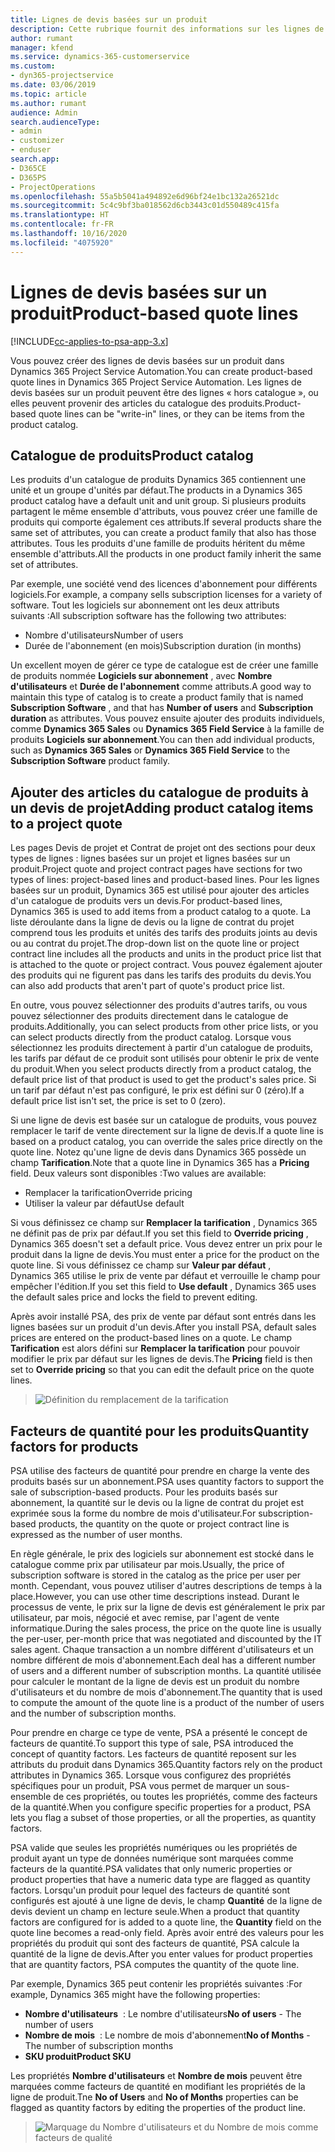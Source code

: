 ```yaml
---
title: Lignes de devis basées sur un produit
description: Cette rubrique fournit des informations sur les lignes de devis basées sur un produit.
author: rumant
manager: kfend
ms.service: dynamics-365-customerservice
ms.custom:
- dyn365-projectservice
ms.date: 03/06/2019
ms.topic: article
ms.author: rumant
audience: Admin
search.audienceType:
- admin
- customizer
- enduser
search.app:
- D365CE
- D365PS
- ProjectOperations
ms.openlocfilehash: 55a5b5041a494892e6d96bf24e1bc132a26521dc
ms.sourcegitcommit: 5c4c9bf3ba018562d6cb3443c01d550489c415fa
ms.translationtype: HT
ms.contentlocale: fr-FR
ms.lasthandoff: 10/16/2020
ms.locfileid: "4075920"
---
```

# <a name="product-based-quote-lines"></a><span data-ttu-id="f4df8-103">Lignes de devis basées sur un produit</span><span class="sxs-lookup"><span data-stu-id="f4df8-103">Product-based quote lines</span></span>

[!INCLUDE[cc-applies-to-psa-app-3.x](../includes/cc-applies-to-psa-app-3x.md)]


<span data-ttu-id="f4df8-104">Vous pouvez créer des lignes de devis basées sur un produit dans Dynamics 365 Project Service Automation.</span><span class="sxs-lookup"><span data-stu-id="f4df8-104">You can create product-based quote lines in Dynamics 365 Project Service Automation.</span></span> <span data-ttu-id="f4df8-105">Les lignes de devis basées sur un produit peuvent être des lignes « hors catalogue », ou elles peuvent provenir des articles du catalogue des produits.</span><span class="sxs-lookup"><span data-stu-id="f4df8-105">Product-based quote lines can be "write-in" lines, or they can be items from the product catalog.</span></span>

## <a name="product-catalog"></a><span data-ttu-id="f4df8-106">Catalogue de produits</span><span class="sxs-lookup"><span data-stu-id="f4df8-106">Product catalog</span></span>

<span data-ttu-id="f4df8-107">Les produits d'un catalogue de produits Dynamics 365 contiennent une unité et un groupe d'unités par défaut.</span><span class="sxs-lookup"><span data-stu-id="f4df8-107">The products in a Dynamics 365 product catalog have a default unit and unit group.</span></span> <span data-ttu-id="f4df8-108">Si plusieurs produits partagent le même ensemble d'attributs, vous pouvez créer une famille de produits qui comporte également ces attributs.</span><span class="sxs-lookup"><span data-stu-id="f4df8-108">If several products share the same set of attributes, you can create a product family that also has those attributes.</span></span> <span data-ttu-id="f4df8-109">Tous les produits d'une famille de produits héritent du même ensemble d'attributs.</span><span class="sxs-lookup"><span data-stu-id="f4df8-109">All the products in one product family inherit the same set of attributes.</span></span>

<span data-ttu-id="f4df8-110">Par exemple, une société vend des licences d'abonnement pour différents logiciels.</span><span class="sxs-lookup"><span data-stu-id="f4df8-110">For example, a company sells subscription licenses for a variety of software.</span></span> <span data-ttu-id="f4df8-111">Tout les logiciels sur abonnement ont les deux attributs suivants :</span><span class="sxs-lookup"><span data-stu-id="f4df8-111">All subscription software has the following two attributes:</span></span>

- <span data-ttu-id="f4df8-112">Nombre d'utilisateurs</span><span class="sxs-lookup"><span data-stu-id="f4df8-112">Number of users</span></span> 
- <span data-ttu-id="f4df8-113">Durée de l'abonnement (en mois)</span><span class="sxs-lookup"><span data-stu-id="f4df8-113">Subscription duration (in months)</span></span>

<span data-ttu-id="f4df8-114">Un excellent moyen de gérer ce type de catalogue est de créer une famille de produits nommée **Logiciels sur abonnement** , avec **Nombre d'utilisateurs** et **Durée de l'abonnement** comme attributs.</span><span class="sxs-lookup"><span data-stu-id="f4df8-114">A good way to maintain this type of catalog is to create a product family that is named **Subscription Software** , and that has **Number of users** and **Subscription duration** as attributes.</span></span> <span data-ttu-id="f4df8-115">Vous pouvez ensuite ajouter des produits individuels, comme **Dynamics 365 Sales** ou **Dynamics 365 Field Service** à la famille de produits **Logiciels sur abonnement**.</span><span class="sxs-lookup"><span data-stu-id="f4df8-115">You can then add individual products, such as **Dynamics 365 Sales** or **Dynamics 365 Field Service** to the **Subscription Software** product family.</span></span>

## <a name="adding-product-catalog-items-to-a-project-quote"></a><span data-ttu-id="f4df8-116">Ajouter des articles du catalogue de produits à un devis de projet</span><span class="sxs-lookup"><span data-stu-id="f4df8-116">Adding product catalog items to a project quote</span></span>

<span data-ttu-id="f4df8-117">Les pages Devis de projet et Contrat de projet ont des sections pour deux types de lignes : lignes basées sur un projet et lignes basées sur un produit.</span><span class="sxs-lookup"><span data-stu-id="f4df8-117">Project quote and project contract pages have sections for two types of lines: project-based lines and product-based lines.</span></span> <span data-ttu-id="f4df8-118">Pour les lignes basées sur un produit, Dynamics 365 est utilisé pour ajouter des articles d'un catalogue de produits vers un devis.</span><span class="sxs-lookup"><span data-stu-id="f4df8-118">For product-based lines, Dynamics 365 is used to add items from a product catalog to a quote.</span></span> <span data-ttu-id="f4df8-119">La liste déroulante dans la ligne de devis ou la ligne de contrat du projet comprend tous les produits et unités des tarifs des produits joints au devis ou au contrat du projet.</span><span class="sxs-lookup"><span data-stu-id="f4df8-119">The drop-down list on the quote line or project contract line includes all the products and units in the product price list that is attached to the quote or project contract.</span></span> <span data-ttu-id="f4df8-120">Vous pouvez également ajouter des produits qui ne figurent pas dans les tarifs des produits du devis.</span><span class="sxs-lookup"><span data-stu-id="f4df8-120">You can also add products that aren't part of quote's product price list.</span></span>

<span data-ttu-id="f4df8-121">En outre, vous pouvez sélectionner des produits d'autres tarifs, ou vous pouvez sélectionner des produits directement dans le catalogue de produits.</span><span class="sxs-lookup"><span data-stu-id="f4df8-121">Additionally, you can select products from other price lists, or you can select products directly from the product catalog.</span></span> <span data-ttu-id="f4df8-122">Lorsque vous sélectionnez les produits directement à partir d'un catalogue de produits, les tarifs par défaut de ce produit sont utilisés pour obtenir le prix de vente du produit.</span><span class="sxs-lookup"><span data-stu-id="f4df8-122">When you select products directly from a product catalog, the default price list of that product is used to get the product's sales price.</span></span> <span data-ttu-id="f4df8-123">Si un tarif par défaut n'est pas configuré, le prix est défini sur 0 (zéro).</span><span class="sxs-lookup"><span data-stu-id="f4df8-123">If a default price list isn't set, the price is set to 0 (zero).</span></span>

<span data-ttu-id="f4df8-124">Si une ligne de devis est basée sur un catalogue de produits, vous pouvez remplacer le tarif de vente directement sur la ligne de devis.</span><span class="sxs-lookup"><span data-stu-id="f4df8-124">If a quote line is based on a product catalog, you can override the sales price directly on the quote line.</span></span> <span data-ttu-id="f4df8-125">Notez qu'une ligne de devis dans Dynamics 365 possède un champ **Tarification**.</span><span class="sxs-lookup"><span data-stu-id="f4df8-125">Note that a quote line in Dynamics 365 has a **Pricing** field.</span></span> <span data-ttu-id="f4df8-126">Deux valeurs sont disponibles :</span><span class="sxs-lookup"><span data-stu-id="f4df8-126">Two values are available:</span></span>

- <span data-ttu-id="f4df8-127">Remplacer la tarification</span><span class="sxs-lookup"><span data-stu-id="f4df8-127">Override pricing</span></span>  
- <span data-ttu-id="f4df8-128">Utiliser la valeur par défaut</span><span class="sxs-lookup"><span data-stu-id="f4df8-128">Use default</span></span>

<span data-ttu-id="f4df8-129">Si vous définissez ce champ sur **Remplacer la tarification** , Dynamics 365 ne définit pas de prix par défaut.</span><span class="sxs-lookup"><span data-stu-id="f4df8-129">If you set this field to **Override pricing** , Dynamics 365 doesn't set a default price.</span></span> <span data-ttu-id="f4df8-130">Vous devez entrer un prix pour le produit dans la ligne de devis.</span><span class="sxs-lookup"><span data-stu-id="f4df8-130">You must enter a price for the product on the quote line.</span></span> <span data-ttu-id="f4df8-131">Si vous définissez ce champ sur **Valeur par défaut** , Dynamics 365 utilise le prix de vente par défaut et verrouille le champ pour empêcher l'édition.</span><span class="sxs-lookup"><span data-stu-id="f4df8-131">If you set this field to **Use default** , Dynamics 365 uses the default sales price and locks the field to prevent editing.</span></span>

<span data-ttu-id="f4df8-132">Après avoir installé PSA, des prix de vente par défaut sont entrés dans les lignes basées sur un produit d'un devis.</span><span class="sxs-lookup"><span data-stu-id="f4df8-132">After you install PSA, default sales prices are entered on the product-based lines on a quote.</span></span> <span data-ttu-id="f4df8-133">Le champ **Tarification** est alors défini sur **Remplacer la tarification** pour pouvoir modifier le prix par défaut sur les lignes de devis.</span><span class="sxs-lookup"><span data-stu-id="f4df8-133">The **Pricing** field is then set to **Override pricing** so that you can edit the default price on the quote lines.</span></span>

> ![Définition du remplacement de la tarification](media/basic-guide-10.png)
 
## <a name="quantity-factors-for-products"></a><span data-ttu-id="f4df8-135">Facteurs de quantité pour les produits</span><span class="sxs-lookup"><span data-stu-id="f4df8-135">Quantity factors for products</span></span>

<span data-ttu-id="f4df8-136">PSA utilise des facteurs de quantité pour prendre en charge la vente des produits basés sur un abonnement.</span><span class="sxs-lookup"><span data-stu-id="f4df8-136">PSA uses quantity factors to support the sale of subscription-based products.</span></span> <span data-ttu-id="f4df8-137">Pour les produits basés sur abonnement, la quantité sur le devis ou la ligne de contrat du projet est exprimée sous la forme du nombre de mois d'utilisateur.</span><span class="sxs-lookup"><span data-stu-id="f4df8-137">For subscription-based products, the quantity on the quote or project contract line is expressed as the number of user months.</span></span>

<span data-ttu-id="f4df8-138">En règle générale, le prix des logiciels sur abonnement est stocké dans le catalogue comme prix par utilisateur par mois.</span><span class="sxs-lookup"><span data-stu-id="f4df8-138">Usually, the price of subscription software is stored in the catalog as the price per user per month.</span></span> <span data-ttu-id="f4df8-139">Cependant, vous pouvez utiliser d'autres descriptions de temps à la place.</span><span class="sxs-lookup"><span data-stu-id="f4df8-139">However, you can use other time descriptions instead.</span></span> <span data-ttu-id="f4df8-140">Durant le processus de vente, le prix sur la ligne de devis est généralement le prix par utilisateur, par mois, négocié et avec remise, par l'agent de vente informatique.</span><span class="sxs-lookup"><span data-stu-id="f4df8-140">During the sales process, the price on the quote line is usually the per-user, per-month price that was negotiated and discounted by the IT sales agent.</span></span> <span data-ttu-id="f4df8-141">Chaque transaction a un nombre différent d'utilisateurs et un nombre différent de mois d'abonnement.</span><span class="sxs-lookup"><span data-stu-id="f4df8-141">Each deal has a different number of users and a different number of subscription months.</span></span> <span data-ttu-id="f4df8-142">La quantité utilisée pour calculer le montant de la ligne de devis est un produit du nombre d'utilisateurs et du nombre de mois d'abonnement.</span><span class="sxs-lookup"><span data-stu-id="f4df8-142">The quantity that is used to compute the amount of the quote line is a product of the number of users and the number of subscription months.</span></span>

<span data-ttu-id="f4df8-143">Pour prendre en charge ce type de vente, PSA a présenté le concept de facteurs de quantité.</span><span class="sxs-lookup"><span data-stu-id="f4df8-143">To support this type of sale, PSA introduced the concept of quantity factors.</span></span> <span data-ttu-id="f4df8-144">Les facteurs de quantité reposent sur les attributs du produit dans Dynamics 365.</span><span class="sxs-lookup"><span data-stu-id="f4df8-144">Quantity factors rely on the product attributes in Dynamics 365.</span></span> <span data-ttu-id="f4df8-145">Lorsque vous configurez des propriétés spécifiques pour un produit, PSA vous permet de marquer un sous-ensemble de ces propriétés, ou toutes les propriétés, comme des facteurs de la quantité.</span><span class="sxs-lookup"><span data-stu-id="f4df8-145">When you configure specific properties for a product, PSA lets you flag a subset of those properties, or all the properties, as quantity factors.</span></span>

<span data-ttu-id="f4df8-146">PSA valide que seules les propriétés numériques ou les propriétés de produit ayant un type de données numérique sont marquées comme facteurs de la quantité.</span><span class="sxs-lookup"><span data-stu-id="f4df8-146">PSA validates that only numeric properties or product properties that have a numeric data type are flagged as quantity factors.</span></span> <span data-ttu-id="f4df8-147">Lorsqu'un produit pour lequel des facteurs de quantité sont configurés est ajouté à une ligne de devis, le champ **Quantité** de la ligne de devis devient un champ en lecture seule.</span><span class="sxs-lookup"><span data-stu-id="f4df8-147">When a product that quantity factors are configured for is added to a quote line, the **Quantity** field on the quote line becomes a read-only field.</span></span> <span data-ttu-id="f4df8-148">Après avoir entré des valeurs pour les propriétés du produit qui sont des facteurs de quantité, PSA calcule la quantité de la ligne de devis.</span><span class="sxs-lookup"><span data-stu-id="f4df8-148">After you enter values for product properties that are quantity factors, PSA computes the quantity of the quote line.</span></span>

<span data-ttu-id="f4df8-149">Par exemple, Dynamics 365 peut contenir les propriétés suivantes :</span><span class="sxs-lookup"><span data-stu-id="f4df8-149">For example, Dynamics 365 might have the following properties:</span></span> 

- <span data-ttu-id="f4df8-150">**Nombre d'utilisateurs**  : Le nombre d'utilisateurs</span><span class="sxs-lookup"><span data-stu-id="f4df8-150">**No of users** - The number of users</span></span> 
- <span data-ttu-id="f4df8-151">**Nombre de mois**  : Le nombre de mois d'abonnement</span><span class="sxs-lookup"><span data-stu-id="f4df8-151">**No of Months** - The number of subscription months</span></span>
- <span data-ttu-id="f4df8-152">**SKU produit**</span><span class="sxs-lookup"><span data-stu-id="f4df8-152">**Product SKU**</span></span> 

<span data-ttu-id="f4df8-153">Les propriétés **Nombre d'utilisateurs** et **Nombre de mois** peuvent être marquées comme facteurs de quantité en modifiant les propriétés de la ligne de produit.</span><span class="sxs-lookup"><span data-stu-id="f4df8-153">Tne **No of Users** and **No of Months** properties can be flagged as quantity factors by editing the properties of the product line.</span></span> 

> ![Marquage du Nombre d'utilisateurs et du Nombre de mois comme facteurs de qualité](media/basic-guide-11.png)
 
